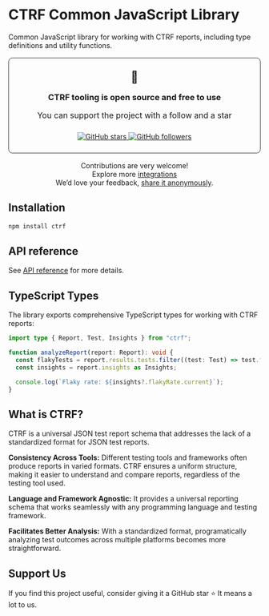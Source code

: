 # CTRF Common JavaScript Library

Common JavaScript library for working with CTRF reports, including type definitions and utility functions.

<div align="center">
<div style="padding: 1.5rem; border-radius: 8px; margin: 1rem 0; border: 1px solid #30363d;">
<span style="font-size: 23px;">💚</span>
<h3 style="margin: 1rem 0;">CTRF tooling is open source and free to use</h3>
<p style="font-size: 16px;">You can support the project with a follow and a star</p>

<div style="margin-top: 1.5rem;">
<a href="https://github.com/ctrf-io/ctrf-core-js">
<img src="https://img.shields.io/github/stars/ctrf-io/ctrf-core-js?style=for-the-badge&color=2ea043" alt="GitHub stars">
</a>
<a href="https://github.com/ctrf-io">
<img src="https://img.shields.io/github/followers/ctrf-io?style=for-the-badge&color=2ea043" alt="GitHub followers">
</a>
</div>
</div>

<p style="font-size: 14px; margin: 1rem 0;">

Contributions are very welcome! <br/>
Explore more <a href="https://www.ctrf.io/integrations">integrations</a> <br/>
We’d love your feedback, <a href="https://app.formbricks.com/s/cmefs524mhlh1tl01gkpvefrb">share it anonymously</a>.

</p>
</div>

## Installation

```sh
npm install ctrf
```

## API reference

See [API reference](./docs) for more details.

## TypeScript Types

The library exports comprehensive TypeScript types for working with CTRF reports:

```typescript
import type { Report, Test, Insights } from "ctrf";

function analyzeReport(report: Report): void {
  const flakyTests = report.results.tests.filter((test: Test) => test.flaky);
  const insights = report.insights as Insights;

  console.log(`Flaky rate: ${insights?.flakyRate.current}`);
}
```

## What is CTRF?

CTRF is a universal JSON test report schema that addresses the lack of a standardized format for JSON test reports.

**Consistency Across Tools:** Different testing tools and frameworks often produce reports in varied formats. CTRF ensures a uniform structure, making it easier to understand and compare reports, regardless of the testing tool used.

**Language and Framework Agnostic:** It provides a universal reporting schema that works seamlessly with any programming language and testing framework.

**Facilitates Better Analysis:** With a standardized format, programatically analyzing test outcomes across multiple platforms becomes more straightforward.

## Support Us

If you find this project useful, consider giving it a GitHub star ⭐ It means a lot to us.
